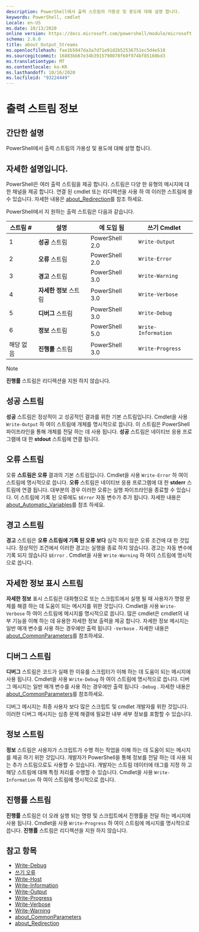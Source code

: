 ```yaml
---
description: PowerShell에서 출력 스트림의 가용성 및 용도에 대해 설명 합니다.
keywords: PowerShell, cmdlet
Locale: en-US
ms.date: 10/13/2020
online version: https://docs.microsoft.com/powershell/module/microsoft.powershell.core/about/about_output_streams?view=powershell-7&WT.mc_id=ps-gethelp
schema: 2.0.0
title: about_Output_Streams
ms.openlocfilehash: fae1b5047da3a7d71e91d2b52536751ec5d4e510
ms.sourcegitcommit: 16883bb67e34b3915798070f60f974bf85160bd3
ms.translationtype: MT
ms.contentlocale: ko-KR
ms.lasthandoff: 10/16/2020
ms.locfileid: "93224449"
---
```

# <a name="about-output-streams"></a>출력 스트림 정보

## <a name="short-description"></a>간단한 설명
PowerShell에서 출력 스트림의 가용성 및 용도에 대해 설명 합니다.

## <a name="long-description"></a>자세한 설명입니다.

PowerShell은 여러 출력 스트림을 제공 합니다. 스트림은 다양 한 유형의 메시지에 대 한 채널을 제공 합니다. 연결 된 cmdlet 또는 리디렉션을 사용 하 여 이러한 스트림에 쓸 수 있습니다. 자세한 내용은 [about_Redirection](about_Redirection.md)를 참조 하세요.

PowerShell에서 지 원하는 출력 스트림은 다음과 같습니다.

| 스트림 # |      설명       | 에 도입 됨  |    쓰기 Cmdlet     |
| -------- | ---------------------- | -------------- | ------------------- |
| 1        | **성공** 스트림     | PowerShell 2.0 | `Write-Output`      |
| 2        | **오류** 스트림       | PowerShell 2.0 | `Write-Error`       |
| 3        | **경고** 스트림     | PowerShell 3.0 | `Write-Warning`     |
| 4        | **자세한 정보** 스트림     | PowerShell 3.0 | `Write-Verbose`     |
| 5        | **디버그** 스트림       | PowerShell 3.0 | `Write-Debug`       |
| 6        | **정보** 스트림 | PowerShell 5.0 | `Write-Information` |
| 해당 없음      | **진행률** 스트림    | PowerShell 3.0 | `Write-Progress`    |

> [!NOTE]
> **진행률** 스트림은 리디렉션을 지원 하지 않습니다.

## <a name="success-stream"></a>성공 스트림

**성공** 스트림은 정상적이 고 성공적인 결과를 위한 기본 스트림입니다.
Cmdlet을 사용 `Write-Output` 하 여이 스트림에 개체를 명시적으로 씁니다. 이 스트림은 PowerShell 파이프라인을 통해 개체를 전달 하는 데 사용 됩니다. **성공** 스트림은 네이티브 응용 프로그램에 대 한 **stdout** 스트림에 연결 됩니다.

## <a name="error-stream"></a>오류 스트림

오류 **스트림은 오류** 결과의 기본 스트림입니다. Cmdlet을 사용 `Write-Error` 하 여이 스트림에 명시적으로 씁니다. **오류** 스트림은 네이티브 응용 프로그램에 대 한 **stderr** 스트림에 연결 됩니다. 대부분의 경우 이러한 오류는 실행 파이프라인을 종료할 수 있습니다. 이 스트림에 기록 된 오류에도 `$Error` 자동 변수가 추가 됩니다. 자세한 내용은 [about_Automatic_Variables](about_Automatic_Variables.md)를 참조 하세요.

## <a name="warning-stream"></a>경고 스트림

**경고** 스트림은 **오류 스트림에 기록 된 오류 보다** 심각 하지 않은 오류 조건에 대 한 것입니다. 정상적인 조건에서 이러한 경고는 실행을 종료 하지 않습니다. 경고는 자동 변수에 기록 되지 않습니다 `$Error` . Cmdlet을 사용 `Write-Warning` 하 여이 스트림에 명시적으로 씁니다.

## <a name="verbose-stream"></a>자세한 정보 표시 스트림

**자세한 정보** 표시 스트림은 대화형으로 또는 스크립트에서 실행 될 때 사용자가 명령 문제를 해결 하는 데 도움이 되는 메시지를 위한 것입니다. Cmdlet을 사용 `Write-Verbose` 하 여이 스트림에 메시지를 명시적으로 씁니다. 많은 cmdlet은 cmdlet의 내부 기능을 이해 하는 데 유용한 자세한 정보 출력을 제공 합니다. 자세한 정보 메시지는 일반 매개 변수를 사용 하는 경우에만 출력 됩니다 `-Verbose` . 자세한 내용은 [about_CommonParameters](about_CommonParameters.md)를 참조하세요.

## <a name="debug-stream"></a>디버그 스트림

**디버그** 스트림은 코드가 실패 한 이유를 스크립터가 이해 하는 데 도움이 되는 메시지에 사용 됩니다. Cmdlet을 사용 `Write-Debug` 하 여이 스트림에 명시적으로 씁니다. 디버그 메시지는 일반 매개 변수를 사용 하는 경우에만 출력 됩니다 `-Debug` . 자세한 내용은 [about_CommonParameters](about_CommonParameters.md)를 참조하세요.

디버그 메시지는 최종 사용자 보다 많은 스크립트 및 cmdlet 개발자를 위한 것입니다. 이러한 디버그 메시지는 심층 문제 해결에 필요한 내부 세부 정보를 포함할 수 있습니다.

## <a name="information-stream"></a>정보 스트림

**정보** 스트림은 사용자가 스크립트가 수행 하는 작업을 이해 하는 데 도움이 되는 메시지를 제공 하기 위한 것입니다. 개발자가 PowerShell을 통해 정보를 전달 하는 데 사용 되는 추가 스트림으로도 사용할 수 있습니다. 개발자는 스트림 데이터에 태그를 지정 하 고 해당 스트림에 대해 특정 처리를 수행할 수 있습니다. Cmdlet을 사용 `Write-Information` 하 여이 스트림에 명시적으로 씁니다.

## <a name="progress-stream"></a>진행률 스트림

**진행률** 스트림은 더 오래 실행 되는 명령 및 스크립트에서 진행률을 전달 하는 메시지에 사용 됩니다. Cmdlet을 사용 `Write-Progress` 하 여이 스트림에 메시지를 명시적으로 씁니다. **진행률** 스트림은 리디렉션을 지원 하지 않습니다.

## <a name="see-also"></a>참고 항목

- [Write-Debug](xref:Microsoft.PowerShell.Utility.Write-Debug)
- [쓰기 오류](xref:Microsoft.PowerShell.Utility.Write-Error)
- [Write-Host](xref:Microsoft.PowerShell.Utility.Write-Host)
- [Write-Information](xref:Microsoft.PowerShell.Utility.Write-Information)
- [Write-Output](xref:Microsoft.PowerShell.Utility.Write-Output)
- [Write-Progress](xref:Microsoft.PowerShell.Utility.Write-Progress)
- [Write-Verbose](xref:Microsoft.PowerShell.Utility.Write-Verbose)
- [Write-Warning](xref:Microsoft.PowerShell.Utility.Write-Warning)
- [about_CommonParameters](about_CommonParameters.md)
- [about_Redirection](about_Redirection.md)
